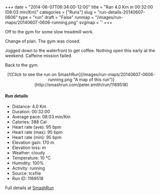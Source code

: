+++
date = "2014-06-07T06:34:00-12:00"
title = "Ran 4.0 Km in 00:32:00 (08:03 min/Km)"
categories = ["Runs"]
slug = "run-details-20140607-0606"
type = "run"
draft = "False"
runmap = "/images/run-maps/20140607-0606-running.png"
svgmap = '<polyline points="9 100, 12 94, 23 95, 26 89, 31 79, 45 68, 58 57, 62 51, 64 49, 67 49, 71 43, 89 30, 90 26, 88 24, 80 16, 76 7, 73 7, 74 0, 75 0, 74 2, 74 5, 77 7, 82 17, 84 18, 89 26, 67 47">'
+++

Off to the gym for some slow treadmill work. 

Change of plan. The gym was closed.  

Jogged down to the waterfront to get coffee. Nothing open this early at the weekend. Caffeine mission  failed. 

Back to the gym. 





<!--more-->

<center>
[![Click to see the run on SmashRun](/images/run-maps/20140607-0606-running.png "A map of this run")](http://smashrun.com/peter.smith/run/1169518)
</center>

#### Run details

* Distance: 4.0 Km
* Duration: 00:32:00
* Average pace: 08:03 min/Km
* Calories: 388 Cal
* Heart rate (ave): 95 bpm
* Heart rate (max): 95 bpm
* Heart rate (min): 95 bpm
* Elevation gain: 170 m
* Elevation loss:  m
* Weather: cloudy
* Temperature: 10 &deg;C
* Humidity: 100%
* Activity: running
* Source: tcxfile
* Run ID: 1169518

Full details at [SmashRun](http://smashrun.com/peter.smith/run/1169518)
